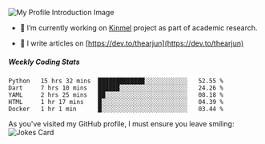 ![My Profile Introduction Image](https://i.ibb.co/tLFZ15Q/gh.png)

- 🔭 I’m currently working on [Kinmel](https://github.com/thearjun/kinmel) project as part of academic research.

- 📝 I write articles on [https://dev.to/thearjun](https://dev.to/thearjun)

<!--
म मरे पनि मेरो देश बाचिरहोस् । 
May my country live even if I die.


![Nepali Flag](https://bestanimations.com/media/flags/1039074932napal-flag-gif.gif)
-->

##### Weekly Coding Stats
<!--START_SECTION:waka-->
```text
Python   15 hrs 32 mins  █████████████░░░░░░░░░░░░   52.55 % 
Dart     7 hrs 10 mins   ██████░░░░░░░░░░░░░░░░░░░   24.26 % 
YAML     2 hrs 25 mins   ██░░░░░░░░░░░░░░░░░░░░░░░   08.18 % 
HTML     1 hr 17 mins    █░░░░░░░░░░░░░░░░░░░░░░░░   04.39 % 
Docker   1 hr 1 min      █░░░░░░░░░░░░░░░░░░░░░░░░   03.44 % 
```
<!--END_SECTION:waka-->

As you've visited my GitHub profile, I must ensure you leave smiling:
![Jokes Card](https://readme-jokes.vercel.app/api)
